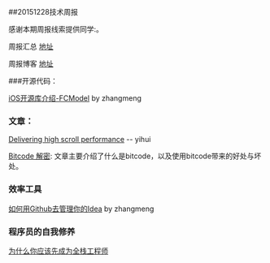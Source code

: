 ##20151228技术周报

感谢本期周报线索提供同学:。

周报汇总 [地址](https://github.com/BaiduHiDeviOS/iOS-Tech-Weekly)

周报博客 [地址](http://baiduhidevios.github.io/)


###开源代码：

[iOS开源库介绍-FCModel](http://www.jianshu.com/p/a56d00e38dea) by zhangmeng

### 文章：
[Delivering high scroll performance](https://code.facebook.com/posts/456535491190613/delivering-high-scroll-performance/) -- yihui

[Bitcode 解密](http://lowlevelbits.org/bitcode-demystified/): 文章主要介绍了什么是bitcode，以及使用bitcode带来的好处与坏处。

### 效率工具

[如何用Github去管理你的Idea](http://zhuanlan.zhihu.com/phodal/20442311) by zhangmeng

### 程序员的自我修养

[为什么你应该先成为全栈工程师](https://www.phodal.com/blog/become-full-stack-first/)
